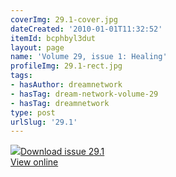 ```yaml
---
coverImg: 29.1-cover.jpg
dateCreated: '2010-01-01T11:32:52'
itemId: bcphbyl3dut
layout: page
name: 'Volume 29, issue 1: Healing'
profileImg: 29.1-rect.jpg
tags:
- hasAuthor: dreamnetwork
- hasTag: dream-network-volume-29
- hasTag: dreamnetwork
type: post
urlSlug: '29.1'
---
```

<img class="card-journal-img" src="../images/29.1-rect.jpg"/><a href="../files/pdfs/Volume_29/29.1_healing.pdf" download="">Download issue 29.1</a><br><a href="../files/pdfs/Volume_29/29.1_healing.pdf">View online</a>